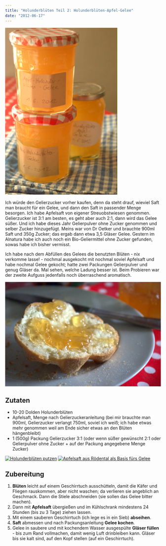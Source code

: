 ```yaml
---
title: "Holunderblüten Teil 2: Holunderblüten-Apfel-Gelee"
date: "2012-06-17"
---
```


[![](images/imgp9162.jpg "Holunderblütengelee")](http://apfeleimer.wordpress.com/2012/06/17/holunderbluten-teil-2-holunderbluten-apfel-gelee/imgp9162/)

Ich würde den Gelierzucker vorher kaufen, denn da steht drauf, wieviel Saft man braucht für ein Gelee, und dann den Saft in passender Menge besorgen. Ich habe Apfelsaft von eigener Streuobstwiesen genommen. Gelierzucker ist 3:1 am besten, es geht aber auch 2:1, dann wird das Gelee süßer. Und ich habe dieses Jahr Gelierpulver ohne Zucker genommen und selber Zucker hinzugefügt. Meins war von Dr Oetker und brauchte 900ml Saft und 350g Zucker; das ergab dann etwa 3,5 Gläser Gelee. Gestern im Alnatura habe ich auch noch ein Bio-Geliermittel ohne Zucker gefunden, sowas habe ich bisher vermisst.

Ich habe nach dem Abfüllen des Gelees die benutzten Blüten - nix verkomme lasse! - nochmal ausgekocht mit nochmal soviel Apfelsaft und habe nochmal Gelee gekocht; hatte zwei Packungen Gelierpulver und genug Gläser da. Mal sehen, welche Ladung besser ist. Beim Probieren war der zweite Aufguss jedenfalls noch überraschend aromatisch.

[![](images/imgp9135.jpg "Brötchen mit Holunderblütengelee")](http://apfeleimer.wordpress.com/2012/06/17/holunderbluten-teil-2-holunderbluten-apfel-gelee/bra%c2%b6tchen-mit-holunderba%c2%bctengelee/)

## Zutaten

- 10-20 Dolden Holunderblüten
- Apfelsaft, Menge nach Gelierzuckeranleitung (bei mir brauchte man 900ml, Gelierzucker verlangt 750ml, soviel ich weiß; ich habe etwas mehr genommen weil am Ende sicher etwas an den Blüten hängenbleibt)
- 1 (500g) Packung Gelierzucker 3:1 (oder wenn süßer gewünscht 2:1 oder Gelierpulver ohne Zucker + auf der Packung angegebene Menge Zucker)

[![](http://apfeleimer.files.wordpress.com/2012/06/imgp9028-001.jpg?w=199 "Holunderblüten putzen")](http://apfeleimer.wordpress.com/2012/06/17/holunderbluten-teil-2-holunderbluten-apfel-gelee/holunderbla%c2%bcten-putzen-2/) [![](http://apfeleimer.files.wordpress.com/2012/06/imgp9074.jpg?w=300 "Apfelsaft aus Rödental als Basis fürs Gelee")](http://apfeleimer.wordpress.com/2012/06/17/holunderbluten-teil-2-holunderbluten-apfel-gelee/apfelsaft-aus-ra%c2%b6dental-als-basis-fa%c2%bcrs-gelee/)

## Zubereitung

1. **Blüten** leicht auf einem Geschirrtuch ausschütteln, damit die Käfer und Fliegen rauskommen, aber nicht waschen; da verlieren sie angeblich an Geschmack. Dann die Stiele abschneiden (sie sollen das Gelee bitter machen).
2. Dann mit **Apfelsaft** übergießen und im Kühlschrank mindestens 24 Stunden (bis zu 3 Tage) ziehen lassen.
3. Mit einem sauberen Geschirrtuch (ich lege es in ein Sieb) **abseihen**.
4. **Saft** abmessen und nach Packungsanleitung **Gelee kochen**.
5. Gelee in saubere und mit kochendem Wasser ausgespülte **Gläser füllen** - bis zum Rand vollmachen, damit wenig Luft drinbleiben kann. Gläser bis sie kalt sind, auf den Kopf stellen (auf ein Geschirrtuch).
